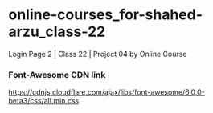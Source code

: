 # online-courses_for-shahed-arzu_class-22
Login Page 2 | Class 22 | Project 04 by Online Course

### Font-Awesome CDN link
https://cdnjs.cloudflare.com/ajax/libs/font-awesome/6.0.0-beta3/css/all.min.css
